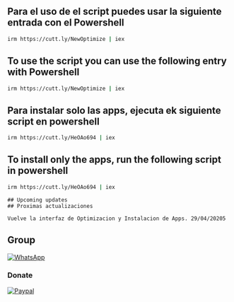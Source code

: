 ## Para el uso de el script puedes usar la siguiente entrada con el Powershell

```bash
irm https://cutt.ly/NewOptimize | iex
```

## To use the script you can use the following entry with Powershell

```bash
irm https://cutt.ly/NewOptimize | iex
```
## Para instalar solo las apps, ejecuta ek siguiente script en powershell
```bash
irm https://cutt.ly/HeOAo694 | iex
```

## To install only the apps, run the following script in powershell

```bash
irm https://cutt.ly/HeOAo694 | iex
```
```
## Upcoming updates
## Proximas actualizaciones

Vuelve la interfaz de Optimizacion y Instalacion de Apps. 29/04/20205

```

## Group
<a href="https://chat.whatsapp.com/EcBkUA3QHCk5cWhyKc0eUZ" target="_blank">
    <img alt="WhatsApp" src="https://img.shields.io/badge/WhatsApp%20Group-25D366?style=for-the-badge&logo=whatsapp&logoColor=white"/>
</a>

### Donate
<a href="https://paypal.me/malagons" target="_blank"><img alt="Paypal" src="https://img.shields.io/badge/PayPal-00457C?style=for-the-badge&logo=paypal&logoColor=white" /></a>

